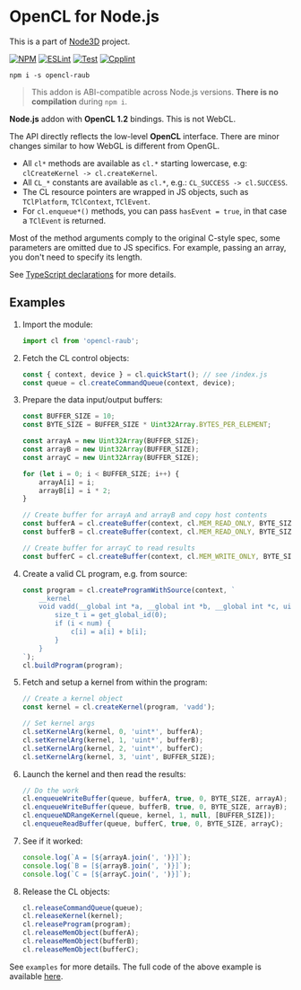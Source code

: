 # OpenCL for Node.js

This is a part of [Node3D](https://github.com/node-3d) project.

[![NPM](https://badge.fury.io/js/opencl-raub.svg)](https://badge.fury.io/js/opencl-raub)
[![ESLint](https://github.com/node-3d/opencl-raub/actions/workflows/eslint.yml/badge.svg)](https://github.com/node-3d/opencl-raub/actions/workflows/eslint.yml)
[![Test](https://github.com/node-3d/opencl-raub/actions/workflows/test.yml/badge.svg)](https://github.com/node-3d/opencl-raub/actions/workflows/test.yml)
[![Cpplint](https://github.com/node-3d/opencl-raub/actions/workflows/cpplint.yml/badge.svg)](https://github.com/node-3d/opencl-raub/actions/workflows/cpplint.yml)

```console
npm i -s opencl-raub
```

> This addon is ABI-compatible across Node.js versions. **There is no compilation** during `npm i`.

**Node.js** addon with **OpenCL 1.2** bindings. This is not WebCL.

The API directly reflects the low-level **OpenCL** interface. There are minor changes
similar to how WebGL is different from OpenGL.
* All `cl*` methods are available as `cl.*` starting lowercase,
	e.g: `clCreateKernel -> cl.createKernel`.
* All `CL_*` constants are available as `cl.*`, e.g.: `CL_SUCCESS -> cl.SUCCESS`.
* The CL resource pointers are wrapped in JS objects, such as `TClPlatform`, `TClContext`, `TClEvent`.
* For `cl.enqueue*()` methods, you can pass `hasEvent = true`, in that case a `TClEvent` is returned.

Most of the method arguments comply to the original C-style spec, some parameters are omitted
due to JS specifics. For example, passing an array, you don't need to specify its length.

See [TypeScript declarations](/index.d.ts) for more details.


## Examples

1. Import the module:
	```ts
	import cl from 'opencl-raub';
	```
2. Fetch the CL control objects:
	```ts
	const { context, device } = cl.quickStart(); // see /index.js
	const queue = cl.createCommandQueue(context, device);
	```
3. Prepare the data input/output buffers:
	```ts
	const BUFFER_SIZE = 10;
	const BYTE_SIZE = BUFFER_SIZE * Uint32Array.BYTES_PER_ELEMENT;
	
	const arrayA = new Uint32Array(BUFFER_SIZE);
	const arrayB = new Uint32Array(BUFFER_SIZE);
	const arrayC = new Uint32Array(BUFFER_SIZE);
	
	for (let i = 0; i < BUFFER_SIZE; i++) {
		arrayA[i] = i;
		arrayB[i] = i * 2;
	}
	
	// Create buffer for arrayA and arrayB and copy host contents
	const bufferA = cl.createBuffer(context, cl.MEM_READ_ONLY, BYTE_SIZE);
	const bufferB = cl.createBuffer(context, cl.MEM_READ_ONLY, BYTE_SIZE);
	
	// Create buffer for arrayC to read results
	const bufferC = cl.createBuffer(context, cl.MEM_WRITE_ONLY, BYTE_SIZE);
	```
4. Create a valid CL program, e.g. from source:
	```ts
	const program = cl.createProgramWithSource(context, `
		__kernel
		void vadd(__global int *a, __global int *b, __global int *c, uint num) {
			size_t i = get_global_id(0);
			if (i < num) {
				c[i] = a[i] + b[i];
			}
		}
	`);
	cl.buildProgram(program);
	```
5. Fetch and setup a kernel from within the program:
	```ts
	// Create a kernel object
	const kernel = cl.createKernel(program, 'vadd');
	
	// Set kernel args
	cl.setKernelArg(kernel, 0, 'uint*', bufferA);
	cl.setKernelArg(kernel, 1, 'uint*', bufferB);
	cl.setKernelArg(kernel, 2, 'uint*', bufferC);
	cl.setKernelArg(kernel, 3, 'uint', BUFFER_SIZE);
	```
6. Launch the kernel and then read the results:
	```ts
	// Do the work
	cl.enqueueWriteBuffer(queue, bufferA, true, 0, BYTE_SIZE, arrayA);
	cl.enqueueWriteBuffer(queue, bufferB, true, 0, BYTE_SIZE, arrayB);
	cl.enqueueNDRangeKernel(queue, kernel, 1, null, [BUFFER_SIZE]);
	cl.enqueueReadBuffer(queue, bufferC, true, 0, BYTE_SIZE, arrayC);
	```
7. See if it worked:
	```ts
	console.log(`A = [${arrayA.join(', ')}]`);
	console.log(`B = [${arrayB.join(', ')}]`);
	console.log(`C = [${arrayC.join(', ')}]`);
	```
8. Release the CL objects:
	```ts
	cl.releaseCommandQueue(queue);
	cl.releaseKernel(kernel);
	cl.releaseProgram(program);
	cl.releaseMemObject(bufferA);
	cl.releaseMemObject(bufferB);
	cl.releaseMemObject(bufferC);
	```


See `examples` for more details. The full code of the above example is available
[here](examples/simple.js).
